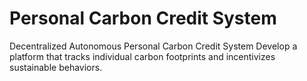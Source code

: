 # Personal Carbon Credit System
Decentralized Autonomous Personal Carbon Credit System Develop a platform that tracks individual carbon footprints and incentivizes sustainable behaviors.
